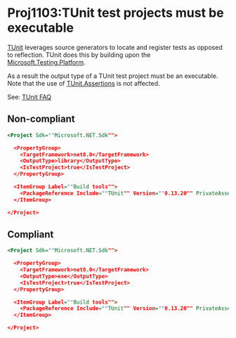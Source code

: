 ﻿---
parent: Other
ancestor: MSBuild
---

# Proj1103:TUnit test projects must be executable
[TUnit](https://thomhurst.github.io/TUnit/) leverages source generators to
locate and register tests as opposed to reflection. TUnit does this by building
upon the [Microsoft.Testing.Platform](https://learn.microsoft.com/dotnet/core/testing/unit-testing-platform-intro).

As a result the output type of a TUnit test project must be an executable.
Note that the use of [TUnit.Assertions](https://www.nuget.org/packages/TUnit.Assertions)
is not affected.

See: [TUnit FAQ](https://thomhurst.github.io/TUnit/docs/faq)

## Non-compliant
``` xml
<Project Sdk=""Microsoft.NET.Sdk"">

  <PropertyGroup>
    <TargetFramework>net8.0</TargetFramework>
    <OutputType>library</OutputType>
    <IsTestProject>true</IsTestProject>
  </PropertyGroup>

  <ItemGroup Label=""Build tools"">
    <PackageReference Include=""TUnit"" Version=""0.13.20"" PrivateAssets=""all"" />
  </ItemGroup>

</Project>
```

## Compliant
``` xml
<Project Sdk=""Microsoft.NET.Sdk"">

  <PropertyGroup>
    <TargetFramework>net8.0</TargetFramework>
    <OutputType>exe</OutputType>
    <IsTestProject>true</IsTestProject>
  </PropertyGroup>

  <ItemGroup Label=""Build tools"">
    <PackageReference Include=""TUnit"" Version=""0.13.20"" PrivateAssets=""all"" />
  </ItemGroup>

</Project>
```
